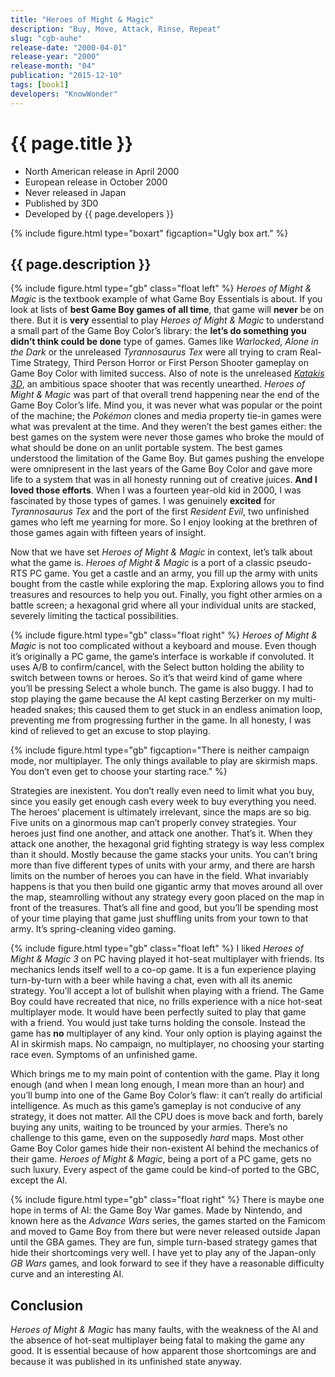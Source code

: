 ```yaml
---
title: "Heroes of Might & Magic"
description: "Buy, Move, Attack, Rinse, Repeat"
slug: "cgb-auhe"
release-date: "2000-04-01"
release-year: "2000"
release-month: "04"
publication: "2015-12-10"
tags: [book1]
developers: "KnowWonder"
---
```

# {{ page.title }}

- North American release in April 2000
- European release in October 2000
- Never released in Japan
- Published by 3D0
- Developed by {{ page.developers }}

{% include figure.html type="boxart" figcaption="Ugly box art." %}

## {{ page.description }}

{% include figure.html type="gb" class="float left" %}
*Heroes of Might & Magic* is the textbook example of what Game Boy Essentials is about. If you look at lists of **best Game Boy games of all time**, that game will **never** be on there. But it is **very** essential to play *Heroes of Might & Magic* to understand a small part of the Game Boy Color’s library: the **let’s do something you didn’t think could be done** type of games. Games like *Warlocked*, *Alone in the Dark* or the unreleased *Tyrannosaurus Tex* were all trying to cram Real-Time Strategy, Third Person Horror or First Person Shooter gameplay on Game Boy Color with limited success. Also of note is the unreleased [*Katakis 3D*](https://youtu.be/qb886SUrw7U?t=2m7s), an ambitious space shooter that was recently unearthed. *Heroes of Might & Magic* was part of that overall trend happening near the end of the Game Boy Color’s life. Mind you, it was never what was popular or the point of the machine; the *Pokémon* clones and media property tie-in games were what was prevalent at the time. And they weren’t the best games either: the best games on the system were never those games who broke the mould of what should be done on an unlit portable system. The best games understood the limitation of the Game Boy. But games pushing the envelope were omnipresent in the last years of the Game Boy Color and gave more life to a system that was in all honesty running out of creative juices. **And I loved those efforts**. When I was a fourteen year-old kid in 2000, I was fascinated by those types of games. I was genuinely **excited** for *Tyrannosaurus Tex* and the port of the first *Resident Evil*, two unfinished games who left me yearning for more. So I enjoy looking at the brethren of those games again with fifteen years of insight.

Now that we have set *Heroes of Might & Magic* in context, let’s talk about what the game is. *Heroes of Might & Magic* is a port of a classic pseudo-RTS PC game. You get a castle and an army, you fill up the army with units bought from the castle while exploring the map. Exploring allows you to find treasures and resources to help you out. Finally, you fight other armies on a battle screen; a hexagonal grid where all your individual units are stacked, severely limiting the tactical possibilities.

{% include figure.html type="gb" class="float right" %}
*Heroes of Might & Magic* is not too complicated without a keyboard and mouse. Even though it’s originally a PC game, the game’s interface is workable if convoluted. It uses A/B to confirm/cancel, with the Select button holding the ability to switch between towns or heroes. So it’s that weird kind of game where you’ll be pressing Select a whole bunch. The game is also buggy. I had to stop playing the game because the AI kept casting Berzerker on my multi-headed snakes; this caused them to get stuck in an endless animation loop, preventing me from progressing further in the game. In all honesty, I was kind of relieved to get an excuse to stop playing.

{% include figure.html type="gb" figcaption="There is neither campaign mode, nor multiplayer. The only things available to play are skirmish maps. You don’t even get to choose your starting race." %}

Strategies are inexistent. You don’t really even need to limit what you buy, since you easily get enough cash every week to buy everything you need. The heroes’ placement is ultimately irrelevant, since the maps are so big. Five units on a ginormous map can’t properly convey strategies. Your heroes just find one another, and attack one another. That’s it. When they attack one another, the hexagonal grid fighting strategy is way less complex than it should. Mostly because the game stacks your units. You can’t bring more than five different types of units with your army, and there are harsh limits on the number of heroes you can have in the field. What invariably happens is that you then build one gigantic army that moves around all over the map, steamrolling without any strategy every goon placed on the map in front of the treasures. That’s all fine and good, but you’ll be spending most of your time playing that game just shuffling units from your town to that army. It’s spring-cleaning video gaming.

{% include figure.html type="gb" class="float left" %}
I liked *Heroes of Might & Magic 3* on PC having played it hot-seat multiplayer with friends. Its mechanics lends itself well to a co-op game. It is a fun experience playing turn-by-turn with a beer while having a chat, even with all its anemic strategy. You’ll accept a lot of bullshit when playing with a friend. The Game Boy could have recreated that nice, no frills experience with a nice hot-seat multiplayer mode. It would have been perfectly suited to play that game with a friend. You would just take turns holding the console. Instead the game has **no** multiplayer of any kind. Your only option is playing against the AI in skirmish maps. No campaign, no multiplayer, no choosing your starting race even. Symptoms of an unfinished game.

Which brings me to my main point of contention with the game. Play it long enough (and when I mean long enough, I mean more than an hour) and you’ll bump into one of the Game Boy Color’s flaw: it can’t really do artificial intelligence. As much as this game’s gameplay is not conducive of any strategy, it does not matter. All the CPU does is move back and forth, barely buying any units, waiting to be trounced by your armies. There’s no challenge to this game, even on the supposedly *hard* maps. Most other Game Boy Color games hide their non-existent AI behind the mechanics of their game. *Heroes of Might & Magic*, being a port of a PC game, gets no such luxury. Every aspect of the game could be kind-of ported to the GBC, except the AI.

{% include figure.html type="gb" class="float right" %}
There is maybe one hope in terms of AI: the Game Boy War games. Made by Nintendo, and known here as the *Advance Wars* series, the games started on the Famicom and moved to Game Boy from there but were never released outside Japan until the GBA games. They are fun, simple turn-based strategy games that hide their shortcomings very well. I have yet to play any of the Japan-only *GB Wars* games, and look forward to see if they have a reasonable difficulty curve and an interesting AI.

## Conclusion

*Heroes of Might & Magic* has many faults, with the weakness of the AI and the absence of hot-seat multiplayer being fatal to making the game any good. It is essential because of how apparent those shortcomings are and because it was published in its unfinished state anyway.
